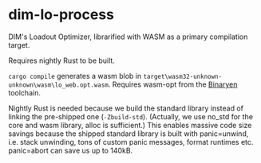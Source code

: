 # dim-lo-process

DIM's Loadout Optimizer, librarified with WASM as a primary compilation target.

Requires nightly Rust to be built.

`cargo compile` generates a wasm blob in `target\wasm32-unknown-unknown\wasm\lo_web.opt.wasm`. Requires wasm-opt from the [Binaryen](https://github.com/WebAssembly/binaryen) toolchain.

Nightly Rust is needed because we build the standard library instead of linking the pre-shipped one (`-Zbuild-std`).
(Actually, we use no_std for the core and wasm library, alloc is sufficient.)
This enables massive code size savings because the shipped standard library is built with panic=unwind, i.e. stack unwinding,
tons of custom panic messages, format runtimes etc. panic=abort can save us up to 140kB.
